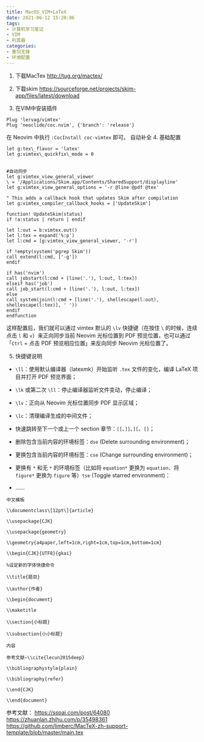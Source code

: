 ```yaml
---
title: MacOS_VIM+LaTeX
date: 2021-06-12 15:20:06
tags: 
- 计算机学习笔记
- VIM
- 利其器
categories: 
- 重剑无锋
- 环境配置
---
```


1. 下载MacTex
http://tug.org/mactex/

2. 下载skim
https://sourceforge.net/projects/skim-app/files/latest/download

3. 在VIM中安装插件
```
Plug 'lervag/vimtex'
Plug 'neoclide/coc.nvim', {'branch': 'release'}
```
在 Neovim 中执行 `:CocInstall coc-vimtex` 即可。 自动补全
4. 基础配置
```
let g:tex\_flavor = 'latex'
let g:vimtex\_quickfix\_mode = 0


#自动同步
let g:vimtex_view_general_viewer
\ = '/Applications/Skim.app/Contents/SharedSupport/displayline'
let g:vimtex_view_general_options = '-r @line @pdf @tex'

" This adds a callback hook that updates Skim after compilation
let g:vimtex_compiler_callback_hooks = ['UpdateSkim']

function! UpdateSkim(status)
if !a:status | return | endif

let l:out = b:vimtex.out()
let l:tex = expand('%:p')
let l:cmd = [g:vimtex_view_general_viewer, '-r']

if !empty(system('pgrep Skim'))
call extend(l:cmd, ['-g'])
endif

if has('nvim')
call jobstart(l:cmd + [line('.'), l:out, l:tex])
elseif has('job')
call job_start(l:cmd + [line('.'), l:out, l:tex])
else
call system(join(l:cmd + [line('.'), shellescape(l:out), shellescape(l:tex)], ' '))
endif
endfunction
```

这样配置后，我们就可以通过 vimtex 默认的 `\lv` 快捷键（在按住 `\` 的时候，连续点击 `l` 和 `v`）来正向同步当前 Neovim 光标位置到 PDF 预览位置，也可以通过「`Ctrl` \+ 点击 PDF 预览相应位置」来反向同步 Neovim 光标位置了。

5. 快捷键说明
 -   `\ll`：使用默认编译器（latexmk）开始监听 `.tex` 文件的变化，编译 LaTeX 项目并打开 PDF 预览界面；
-   `\lk` 或第二次 `\ll`：停止编译器监听文件变动，停止编译；
-   `\lv`：正向从 Neovim 光标位置同步 PDF 显示区域；
-   `\lc`：清理编译生成的中间文件；

-   快速跳转至下一个或上一个 section 章节：`[[`、`]]`、`][`、`[]`；
-   删除包含当前内容的环境标签：`dse` (Delete surrounding environment)；
-   更换包含当前内容的环境标签：`cse` (Change surrounding environment)；
-   更换有 `*` 和无 `*` 的环境标签（比如将 `equation*` 更换为 `equation`、将 `figure*` 更换为 `figure` 等）`tse` (Toggle starred environment)：
-   ……


```
中文模板

\\documentclass\[12pt\]{article}

\\usepackage{CJK}

\\usepackage{geometry}

\\geometry{a4paper,left=1cm,right=1cm,top=1cm,bottom=1cm}

\\begin{CJK}{UTF8}{gkai}

%设定新的字体快捷命令

\\title{题目}

\\author{作者}

\\begin{document}

\\maketitle

\\section{小标题}

\\subsection{小小标题}

内容

参考文献~\\cite{lecun2015deep}

\\bibliographystyle{plain}

\\bibliography{refer}

\\end{CJK}

\\end{document}
```


参考文献：
https://sspai.com/post/64080
https://zhuanlan.zhihu.com/p/35498361
https://github.com/limberc/MacTeX-zh-support-template/blob/master/main.tex